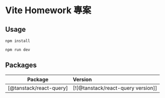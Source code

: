 # Vite Homework 專案

## Usage

```
npm install

npm run dev
```

## Packages

| Package                 | Version                            |
| ----------------------- | :--------------------------------- |
| [@tanstack/react-query] | [![@tanstack/react-query version]] |
